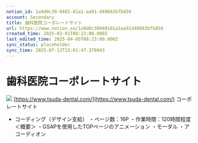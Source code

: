 ```yaml
---
notion_id: 1a9d0c30-9401-81a1-aa91-d49683bfb859
account: Secondary
title: 歯科医院コーポレートサイト
url: https://www.notion.so/1a9d0c30940181a1aa91d49683bfb859
created_time: 2025-03-01T08:13:00.000Z
last_edited_time: 2025-04-05T08:23:00.000Z
sync_status: placeholder
sync_time: 2025-07-12T15:01:47.370043
---
```

# 歯科医院コーポレートサイト

![](https://prod-files-secure.s3.us-west-2.amazonaws.com/d58fe38c-a9d4-4466-aed9-85604b7b2c6d/7db26694-ad31-49bb-bd5c-a6e2222aa175/efdbbdc7a4f94252e8fd72fd3cb03765.gif?X-Amz-Algorithm=AWS4-HMAC-SHA256&X-Amz-Content-Sha256=UNSIGNED-PAYLOAD&X-Amz-Credential=ASIAZI2LB466TE6LTPTV%2F20250719%2Fus-west-2%2Fs3%2Faws4_request&X-Amz-Date=20250719T065436Z&X-Amz-Expires=3600&X-Amz-Security-Token=IQoJb3JpZ2luX2VjEIX%2F%2F%2F%2F%2F%2F%2F%2F%2F%2FwEaCXVzLXdlc3QtMiJHMEUCIET9Gx8nt1Orha2fVO3nYuf3r2Df1LZp3ho06AWK3fReAiEApvX%2Fi4UeLIic1ehZiTb2LzlVT4VTLLofh0CbqbBPGjkqiAQInv%2F%2F%2F%2F%2F%2F%2F%2F%2F%2FARAAGgw2Mzc0MjMxODM4MDUiDA%2FTIbwt0t%2FKGtOZtyrcA5gxrwNJxf3BVU9EtaRg2k2SkEkGzspkcAOU1hXYjwubq6Zo%2F8D14q59pe8tspm1dB8H51maZRAOcknUVyH0fZlmm0iEtM%2B51AA0SMQfVa6ZwwqfWAJPbZfmUZz13g23Yx0d17WLh6FYxpuH9xxH0f8odflgqyRuNOYPqOvqXIw%2BCMsCz4dwkz5jsibqmG9i5AFSUGjq6mdJobq7vjmGogYoEnyeikRTM5bF3RJVRUXwFoiV3FbzA%2FJXU7EI8FBZisndMN4ilqmsooXPscQeE%2FxTGSrmBV8r9DR5QPEWzB3NvFI1NlqqEKeKQ23aHJTt11UgWrdz4JTkY2rZf6tMODmfrjrH80kQOuXp7n88xTkXmoMeqnDVGF%2F9uoT%2F4RY6c2QafgyGelqVRo2bvWYWpjBR4i0V3gYx5h8i2gmUnojxL%2BVmcOJH35jlzmhn%2Bw1%2B%2BH6SjEIib2uZDUbtsjNSZgkEC2fGy3OIOkXfgOa3dAKs2I46u8D1y6LG5nyj60g7%2FVoHqFR8LamjtMls2tv46LpS%2Fvi0RSWU%2FXnqNdajPseXYbkA6i6%2FxwWcRaXNO0on9sv7Le69PIraZvTd7wUYYxR3ffq9b7oRV7YZyGg7PSt%2BJVZaKFwc7G03grvQMJDG7MMGOqUBlgLjsxngDvbdfkw%2BwU4i3X%2FKFr%2FYm0hMyOG8tP0sfTEA5kZHYQ8PspIAdAzKHlM3EPhscBafrFpp6Axcc2ULbhiOkig08UHDjutWjMWQs%2Fh7tZeVx6PlyIGWM%2FY75o1nyYmAWNL6T0bl5gnYVA6VFzBImcnO7%2FL0w9MpQfNiSCWJ6pHDEQfXYBwcmyhXzIEyladxuoVaKnZ6ySXGU7r63O1rebRK&X-Amz-Signature=ab8443f4106e2c4b5eb49005e6684da820caff04e43eea5c790d19c7a6481d16&X-Amz-SignedHeaders=host&x-amz-checksum-mode=ENABLED&x-id=GetObject)
[https://www.tsuda-dental.com/](https://www.tsuda-dental.com/)
コーポレートサイト
- コーディング（デザイン支給）
・ページ数：16P
・作業時間：120時間程度
＜概要＞
・GSAPを使用したTOPページのアニメーション
・モーダル
・アコーディオン